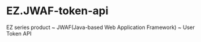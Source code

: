 # EZ.JWAF-token-api
EZ series product ~ JWAF(Java-based Web Application Framework) ~ User Token API
